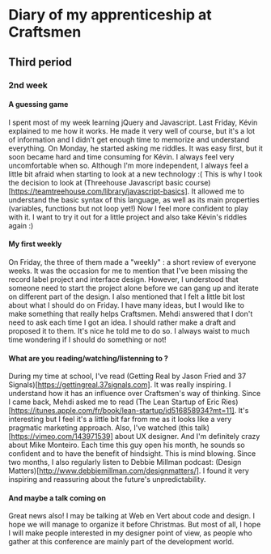 # Diary of my apprenticeship at Craftsmen
## Third period

### 2nd week

#### A guessing game

I spent most of my week learning jQuery and Javascript. Last Friday, Kévin explained to me how it works. He made it very well of course, but it's a lot of information and I didn't get enough time to memorize and understand everything. On Monday, he started asking me riddles. It was easy first, but it soon became hard and time consuming for Kévin. I always feel very uncomfortable when so. Although I'm more independent, I always feel a little bit afraid when starting to look at a new technology :( This is why I took the decision to look at (Threehouse Javascript basic course)[https://teamtreehouse.com/library/javascript-basics]. It allowed me to understand the basic syntax of this language, as well as its main properties (variables, functions but not loop yet!) Now I feel more confident to play with it. I want to try it out for a little project and also take Kévin's riddles again :)

#### My first weekly

On Friday, the three of them made a "weekly" : a short review of everyone weeks. It was the occasion for me to mention that I've been missing the record label project and interface design. However, I understood that someone need to start the project alone before we can gang up and iterate on different part of the design. I also mentioned that I felt a little bit lost about what I should do on Friday. I have many ideas, but I would like to make something that really helps Craftsmen. Mehdi answered that I don't need to ask each time I got an idea. I should rather make a draft and proposed it to them. It's nice he told me to do so. I always waist to much time wondering if I should do something or not!

#### What are you reading/watching/listenning to ?

During my time at school, I've read (Getting Real by Jason Fried and 37 Signals)[https://gettingreal.37signals.com]. It was really inspiring. I understand how it has an influence over Craftsmen's way of thinking. Since I came back, Mehdi asked me to read (The Lean Startup of Eric Ries)[https://itunes.apple.com/fr/book/lean-startup/id516858934?mt=11]. It's interesting but I feel it's a little bit far from me as it looks like a very pragmatic marketing approach. Also, I've watched (this talk)[https://vimeo.com/143971539] about UX designer. And I'm definitely crazy about Mike Monteiro. Each time this guy open his month, he sounds so confident and to have the benefit of hindsight. This is mind blowing. Since two months, I also regularly listen to Debbie Millman podcast: (Design Matters)[http://www.debbiemillman.com/designmatters/]. I found it very inspiring and reassuring about the future's unpredictability.

#### And maybe a talk coming on

Great news also! I may be talking at Web en Vert about code and design. I hope we will manage to organize it before Christmas. But most of all, I hope I will make people interested in my designer point of view, as people who gather at this conference are mainly part of the development world.
